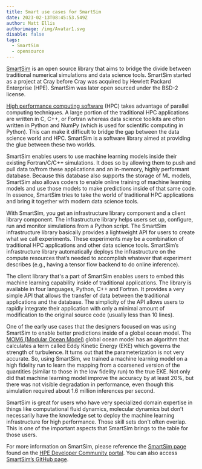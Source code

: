 ```yaml
---
title: Smart use cases for SmartSim
date: 2023-02-13T08:45:53.549Z
author: Matt Ellis
authorimage: /img/Avatar1.svg
disable: false
tags:
  - SmartSim
  - opensource
---
```

[SmartSim](https://developer.hpe.com/platform/smartsim/home) is an open source library that aims to bridge the divide between traditional numerical simulations and data science tools. SmartSim started as a project at Cray before Cray was acquired by Hewlett Packard Enterprise (HPE). SmartSim was later open sourced under the BSD-2 license.

[High performance computing software](https://www.hpe.com/us/en/compute/hpc/hpc-software.html) (HPC) takes advantage of parallel computing techniques. A large portion of the traditional HPC applications are written in C, C++, or Fortran whereas data science toolkits are often written in Python and NumPy (which is used for scientific computing in Python). This can make it difficult to bridge the gap between the data science world and HPC. SmartSim is a software library aimed at providing the glue between these two worlds.

SmartSim enables users to use machine learning models inside their existing Fortran/C/C++ simulations. It does so by allowing them to push and pull data to/from these applications and an in-memory, highly performant database. Because this database also supports the storage of ML models, SmartSim also allows coders to enable online training of machine learning models and use those models to make predictions inside of that same code. In essence, SmartSim tries to take the world of traditional HPC applications and bring it together with modern data science tools.

With SmartSim, you get an infrastructure library component and a client library component. The infrastructure library helps users set up, configure, run and monitor simulations from a Python script. The SmartSim infrastructure library basically provides a lightweight API for users to create what we call experiments. These experiments may be a combination of traditional HPC applications and other data science tools. SmartSim’s infrastructure library automatically deploys the infrastructure on the compute resources that’s needed to accomplish whatever that experiment describes (e.g., having a tensor flow backend to do online inference). 

The client library that's a part of SmartSim enables users to embed this machine learning capability inside of traditional applications.  The library is available in four languages, Python, C++ and Fortran. It provides a very simple API that allows the transfer of data between the traditional applications and the database. The simplicity of the API allows users to rapidly integrate their application with only a minimal amount of modification to the original source code (usually less than 10 lines).  

One of the early use cases that the designers focused on was using SmartSim to enable better predictions inside of a global ocean model. The [MOM6 (Modular Ocean Model)](https://www.gfdl.noaa.gov/mom-ocean-model/) global ocean model has an algorithm that calculates a term called Eddy Kinetic Energy (EKE) which governs the strength of turbulence. It turns out that the parameterization is not very accurate. So, using SmartSim, we trained a machine learning model on a high fidelity run to learn the mapping from a coarsened version of the quantities (similar to those in the low fidelity run) to the true EKE. Not only did that machine learning model improve the accuracy by at least 20%, but there was not visible degradation in performance, even though this simulation required about 1.6 million inferences per second. 

SmartSim is great for users who have very specialized domain expertise in things like computational fluid dynamics, molecular dynamics but don’t necessarily have the knowledge set to deploy the machine learning infrastructure for high performance. Those skill sets don't often overlap. This is one of the important aspects that SmartSim brings to the table for those users.

For more information on SmartSim, please reference the [SmartSim page](https://developer.hpe.com/platform/smartsim/home) found on the [HPE Developer Community portal](https://developer.hpe.com/). You can also access [SmartSim’s GitHub page](https://github.com/CrayLabs/SmartSim). 

